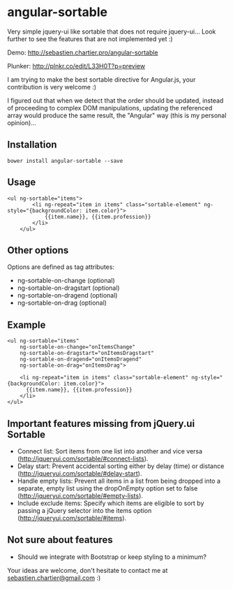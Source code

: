 angular-sortable
================

Very simple jquery-ui like sortable that does not require jquery-ui... Look further to see the features that are not implemented yet :)

Demo: http://sebastien.chartier.pro/angular-sortable

Plunker: http://plnkr.co/edit/L33H0T?p=preview

I am trying to make the best sortable directive for Angular.js, your contribution is very welcome :)

I figured out that when we detect that the order should be updated, instead of proceeding to complex DOM manipulations, updating the referenced array would produce the same result, the "Angular" way (this is my personal opinion)...



Installation
------------

```
bower install angular-sortable --save
```

Usage
-----

```
<ul ng-sortable="items">
        <li ng-repeat="item in items" class="sortable-element" ng-style="{backgroundColor: item.color}">
            {{item.name}}, {{item.profession}}
        </li>
    </ul>
```

Other options
-------------

Options are defined as tag attributes:

- ng-sortable-on-change (optional)
- ng-sortable-on-dragstart (optional)
- ng-sortable-on-dragend (optional)
- ng-sortable-on-drag (optional)
        
Example
-------

```
<ul ng-sortable="items"
    ng-sortable-on-change="onItemsChange"
    ng-sortable-on-dragstart="onItemsDragstart"
    ng-sortable-on-dragend="onItemsDragend"
    ng-sortable-on-drag="onItemsDrag">
    
    <li ng-repeat="item in items" class="sortable-element" ng-style="{backgroundColor: item.color}">
      {{item.name}}, {{item.profession}}
    </li>
</ul>
```

Important features missing from jQuery.ui Sortable
--------------------------------------------------

- Connect list: Sort items from one list into another and vice versa (http://jqueryui.com/sortable/#connect-lists).
- Delay start: Prevent accidental sorting either by delay (time) or distance (http://jqueryui.com/sortable/#delay-start).
- Handle empty lists: Prevent all items in a list from being dropped into a separate, empty list using the dropOnEmpty option set to false (http://jqueryui.com/sortable/#empty-lists).
- Include exclude items: Specify which items are eligible to sort by passing a jQuery selector into the items option (http://jqueryui.com/sortable/#items).

Not sure about features
-----------------------
- Should we integrate with Bootstrap or keep styling to a minimum?

Your ideas are welcome, don't hesitate to contact me at sebastien.chartier@gmail.com :)

















